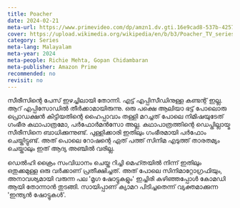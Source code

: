 ```yaml
---
title: Poacher
date: 2024-02-21
meta-url: https://www.primevideo.com/dp/amzn1.dv.gti.16e9cad8-537b-4257-97bf-0372b0f057bc
cover: https://upload.wikimedia.org/wikipedia/en/b/b3/Poacher_TV_series.jpg
category: Series
meta-lang: Malayalam
meta-year: 2024
meta-people: Richie Mehta, Gopan Chidambaran
meta-publisher: Amazon Prime
recommended: no
revisit: no
---
```

സീരീസിന്റെ പേസ് ഇഴച്ചിലായി തോന്നി. എട്ട് എപ്പിസീഡിനുള്ള കണ്ടന്റ് ഇല്ല. ആറ് എപ്പിസോഡിൽ തീർക്കാമായിരുന്നു. ഒരു പക്ഷെ ആലിയാ ഭട്ട് പോലൊരു പ്രൊഡക്ഷൻ കിട്ടിയതിന്റെ ഹൈപ്പാവാം തള്ളി മറച്ചത് പോലെ നിമിഷയുടേത് ഗംഭീര കഥാപാത്രമോ, പർഫോർമൻസോ അല്ല. കഥാപാത്രത്തിന്റെ ഡെപ്തില്ലായ്മ സീരീസിനെ ബാധിക്കുന്നുണ്ട്. പുള്ളിക്കാരി ഇതിലും ഗംഭീരമായി പർഫോം ചെയ്തിട്ടുണ്ട്. അത് പൊലെ റോഷന്റെ ഏത് പത്ത് സിനിമ എടുത്ത് താരതമ്യം ചെയ്താലും ഇത് ആദ്യ അഞ്ചിൽ വരില്ല. 

ഡെൽഹി ക്രൈം സംവിധാനം ചെയ്ത റിച്ചി മെഹ്തയിൽ നിന്ന് ഇതിലും ഒതുക്കമുള്ള ഒരു വർക്കാണ് പ്രതീക്ഷിച്ചത്. അത് പോലെ സിനിമാറ്റോഗ്രഫിയും, അനാവശ്യമായി വരുന്ന പല 'മൃഗ ഷോട്ടുകളും' ഇച്ചിരി കഴിഞ്ഞപ്പോൾ കോമഡി ആയി തോന്നാൻ തുടങ്ങി. സായിപ്പാണ് ക്യാമറ പിടിച്ചതെന്ന് വ്യക്തമാക്കുന്ന 'ഇന്ത്യൻ ഷോട്ടുകൾ'. 